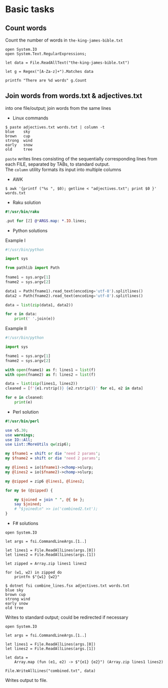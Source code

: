 # Basic tasks

## Count words

Count the number of words in `the-king-james-bible.txt`  

```F#
open System.IO
open System.Text.RegularExpressions;

let data = File.ReadAllText("the-king-james-bible.txt")

let g = Regex("[A-Za-z]+").Matches data

printfn "There are %d words" g.Count
```


## Join words from words.txt & adjectives.txt 
into one file/output; join words from the same lines

- Linux commands

```console
$ paste adjectives.txt words.txt | column -t
blue    sky
brown   cup
strong  wind
early   snow
old     tree
```
`paste`  writes lines consisting of the sequentially corresponding lines
from each FILE, separated by TABs, to standard output.  
The `column` utility formats its input into multiple columns  

- AWK 

```console
$ awk '{printf ("%s ", $0); getline < "adjectives.txt"; print $0 }' words.txt
```

- Raku solution

```raku
#!/usr/bin/raku

.put for [Z] @*ARGS.map: *.IO.lines;
```

- Python solutions

Example I

```python
#!/usr/bin/python

import sys

from pathlib import Path
 
fname1 = sys.argv[1]
fname2 = sys.argv[2]

data1 = Path(fname1).read_text(encoding='utf-8').splitlines()
data2 = Path(fname2).read_text(encoding='utf-8').splitlines()

data = list(zip(data1, data2))

for e in data:
    print(' '.join(e))
```

Example II

```python
#!/usr/bin/python

import sys

fname1 = sys.argv[1]
fname2 = sys.argv[2]

with open(fname1) as f: lines1 = list(f) 
with open(fname2) as f: lines2 = list(f) 

data = list(zip(lines1, lines2))
cleaned = [f'{e1.rstrip()} {e2.rstrip()}' for e1, e2 in data]

for e in cleaned:
    print(e)
```

- Perl solution

```perl
#!/usr/bin/perl 

use v5.30;
use warnings;
use IO::All;
use List::MoreUtils qw(zip6);

my $fname1 = shift or die 'need 2 params';
my $fname2 = shift or die 'need 2 params';

my @lines1 = io($fname1)->chomp->slurp; 
my @lines2 = io($fname2)->chomp->slurp; 

my @zipped = zip6 @lines1, @lines2;

for my $e (@zipped) {

    my $joined = join " ", @{ $e };
    say $joined;
    # "$joined\n" >> io('combined2.txt');
}
```

- F# solutions

```F#
open System.IO

let args = fsi.CommandLineArgs.[1..] 

let lines1 = File.ReadAllLines(args.[0])
let lines2 = File.ReadAllLines(args.[1])

let zipped = Array.zip lines1 lines2

for (w1, w2) in zipped do
    printfn $"{w1} {w2}"
```

```console
$ dotnet fsi combine_lines.fsx adjectives.txt words.txt
blue sky
brown cup
strong wind
early snow
old tree
```

Writes to standard output; could be redirected if necessary 

```F#
open System.IO

let args = fsi.CommandLineArgs.[1..] 

let lines1 = File.ReadAllLines(args.[0])
let lines2 = File.ReadAllLines(args.[1])

let data =
    Array.map (fun (e1, e2) -> $"{e1} {e2}") (Array.zip lines1 lines2)

File.WriteAllLines("combined.txt", data)
```

Writes output to file.
